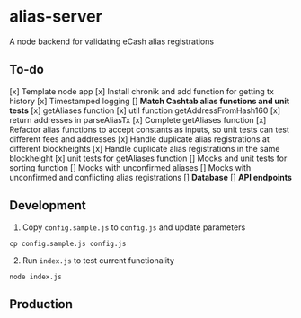 # alias-server

A node backend for validating eCash alias registrations

## To-do

[x] Template node app
[x] Install chronik and add function for getting tx history
[x] Timestamped logging
[] **Match Cashtab alias functions and unit tests**
[x] getAliases function
[x] util function getAddressFromHash160
[x] return addresses in parseAliasTx
[x] Complete getAliases function
[x] Refactor alias functions to accept constants as inputs, so unit tests can test different fees and addresses
[x] Handle duplicate alias registrations at different blockheights
[x] Handle duplicate alias registrations in the same blockheight
[x] unit tests for getAliases function
[] Mocks and unit tests for sorting function
[] Mocks with unconfirmed aliases
[] Mocks with unconfirmed and conflicting alias registrations
[] **Database**
[] **API endpoints**

## Development

1. Copy `config.sample.js` to `config.js` and update parameters

`cp config.sample.js config.js`

2. Run `index.js` to test current functionality

`node index.js`

## Production
